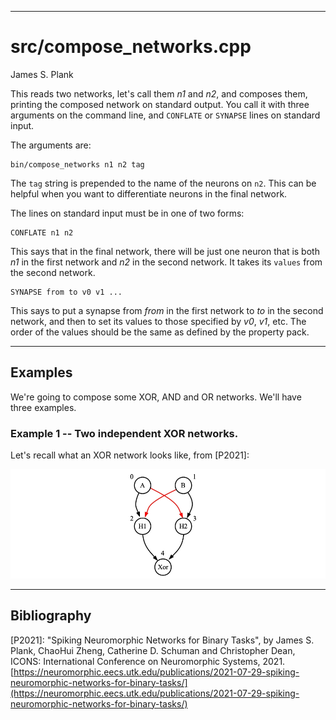 ---------
# src/compose_networks.cpp

James S. Plank

This reads two networks, let's call them *n1* and *n2*, and composes them, printing the
composed network on standard output.  You call it with three arguments on the command
line, and `CONFLATE` or `SYNAPSE` lines on standard input.

The arguments are:

```
bin/compose_networks n1 n2 tag
```

The `tag` string is prepended to the name of the neurons on `n2`.  This can be helpful
when you want to differentiate neurons in the final network.

The lines on standard input must be in one of two forms:

```
CONFLATE n1 n2
```

This says that in the final network, there will be just one neuron that is both *n1*
in the first network and *n2* in the second network.  It takes its `values` from the
second network.

```
SYNAPSE from to v0 v1 ...
```

This says to put a synapse from *from* in the first network to *to* in the second network,
and then to set its values to those specified by *v0*, *v1*, etc.   The order of the
values should be the same as defined by the property pack.

------------------------------------------------------------
## Examples 

We're going to compose some XOR, AND and OR networks.  We'll have three examples.

### Example 1 -- Two independent XOR networks.

Let's recall what an XOR network looks like, from [P2021]:

![../img/xor_w_leak.jpg](../img/xor_w_leak.jpg)

------------------------------------------------------------
## Bibliography

[P2021]: "Spiking Neuromorphic Networks for Binary Tasks", by James S. Plank, ChaoHui Zheng, Catherine D. Schuman and Christopher Dean, ICONS: International Conference on Neuromorphic Systems, 2021.
[https://neuromorphic.eecs.utk.edu/publications/2021-07-29-spiking-neuromorphic-networks-for-binary-tasks/](https://neuromorphic.eecs.utk.edu/publications/2021-07-29-spiking-neuromorphic-networks-for-binary-tasks/)



